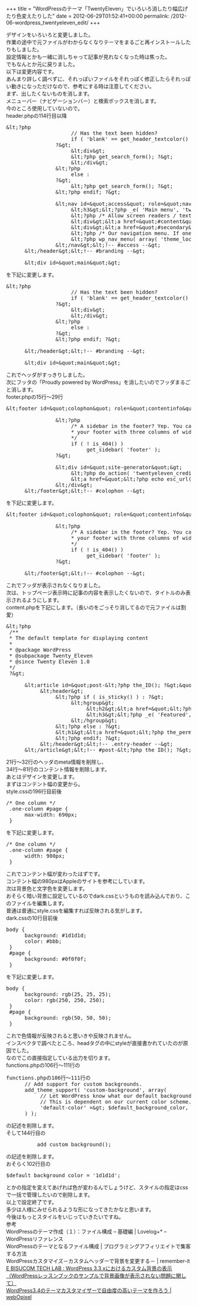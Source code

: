 +++
title = "WordPressのテーマ「TwentyEleven」でいろいろ消したり幅広げたり色変えたりした"
date = 2012-06-29T01:52:41+00:00
permalink: /2012-06-wordpress_twentyeleven_edit/
+++
<div>
  デザインをいろいろと変更しました。
</div>

<div>
  作業の途中で元ファイルがわからなくなりテーマをまるごと再インストールしたりもしました。
</div>

<div>
  設定情報とかも一緒に消しちゃって記事が見れなくなった時は焦った。
</div>

<div>
  でもなんとか元に戻りました。
</div>

<div>
  以下は変更内容です。
</div>

<div>
  あんまり詳しく調べずに、それっぽいファイルをそれっぽく修正したらそれっぽい動きになっただけなので、参考にする時は注意してください。
</div>

<div>
  まず、出したくないものを消します。
</div>

<div>
  メニューバー（ナビゲーションバー）と検索ボックスを消します。
</div>

<div>
  今のところ使用していないので。
</div>

<div>
  header.phpの114行目以降
</div>

<pre class="brush: php; title: ; notranslate" title="">&amp;lt;?php
                     // Has the text been hidden?
                     if ( 'blank' == get_header_textcolor() ) :
                ?&amp;gt;
                     &amp;lt;div&amp;gt;
                     &amp;lt;?php get_search_form(); ?&amp;gt;
                     &amp;lt;/div&amp;gt;
                &amp;lt;?php
                     else :
                ?&amp;gt;
                     &amp;lt;?php get_search_form(); ?&amp;gt;
                &amp;lt;?php endif; ?&amp;gt;

                &amp;lt;nav id=&amp;quot;access&amp;quot; role=&amp;quot;navigation&amp;quot;&amp;gt;
                     &amp;lt;h3&amp;gt;&amp;lt;?php _e( 'Main menu', 'twentyeleven' ); ?&amp;gt;&amp;lt;/h3&amp;gt;
                     &amp;lt;?php /* Allow screen readers / text browsers to skip the navigation menu and get right to the good stuff. */ ?&amp;gt;
                     &amp;lt;div&amp;gt;&amp;lt;a href=&amp;quot;#content&amp;quot; title=&amp;quot;&amp;lt;?php esc_attr_e( 'Skip to primary content', 'twentyeleven' ); ?&amp;gt;&amp;quot;&amp;gt;&amp;lt;?php _e( 'Skip to primary content', 'twentyeleven' ); ?&amp;gt;&amp;lt;/a&amp;gt;&amp;lt;/div&amp;gt;
                     &amp;lt;div&amp;gt;&amp;lt;a href=&amp;quot;#secondary&amp;quot; title=&amp;quot;&amp;lt;?php esc_attr_e( 'Skip to secondary content', 'twentyeleven' ); ?&amp;gt;&amp;quot;&amp;gt;&amp;lt;?php _e( 'Skip to secondary content', 'twentyeleven' ); ?&amp;gt;&amp;lt;/a&amp;gt;&amp;lt;/div&amp;gt;
                     &amp;lt;?php /* Our navigation menu. If one isn't filled out, wp_nav_menu falls back to wp_page_menu. The menu assigned to the primary location is the one used. If one isn't assigned, the menu with the lowest ID is used. */ ?&amp;gt;
                     &amp;lt;?php wp_nav_menu( array( 'theme_location' =&amp;gt; 'primary' ) ); ?&amp;gt;
                &amp;lt;/nav&amp;gt;&amp;lt;!-- #access --&amp;gt;
      &amp;lt;/header&amp;gt;&amp;lt;!-- #branding --&amp;gt;

      &amp;lt;div id=&amp;quot;main&amp;quot;&amp;gt;
</pre>

<div>
  を下記に変更します。
</div>

<pre class="brush: php; title: ; notranslate" title="">&amp;lt;?php
                     // Has the text been hidden?
                     if ( 'blank' == get_header_textcolor() ) :
                ?&amp;gt;
                     &amp;lt;div&amp;gt;
                     &amp;lt;/div&amp;gt;
                &amp;lt;?php
                     else :
                ?&amp;gt;
                &amp;lt;?php endif; ?&amp;gt;

      &amp;lt;/header&amp;gt;&amp;lt;!-- #branding --&amp;gt;

      &amp;lt;div id=&amp;quot;main&amp;quot;&amp;gt;
</pre>

<div>
  これでヘッダがすっきりしました。
</div>

<div>
  次にフッタの「Proudly powered by WordPress」を消したいのでフッダまるごと消します。
</div>

<div>
  footer.phpの15行～29行
</div>

<pre class="brush: php; title: ; notranslate" title="">&amp;lt;footer id=&amp;quot;colophon&amp;quot; role=&amp;quot;contentinfo&amp;quot;&amp;gt;

                &amp;lt;?php
                     /* A sidebar in the footer? Yep. You can can customize
                     * your footer with three columns of widgets.
                     */
                     if ( ! is_404() )
                          get_sidebar( 'footer' );
                ?&amp;gt;

                &amp;lt;div id=&amp;quot;site-generator&amp;quot;&amp;gt;
                     &amp;lt;?php do_action( 'twentyeleven_credits' ); ?&amp;gt;
                     &amp;lt;a href=&amp;quot;&amp;lt;?php echo esc_url( __( 'http://wordpress.org/', 'twentyeleven' ) ); ?&amp;gt;&amp;quot; title=&amp;quot;&amp;lt;?php esc_attr_e( 'Semantic Personal Publishing Platform', 'twentyeleven' ); ?&amp;gt;&amp;quot; rel=&amp;quot;generator&amp;quot;&amp;gt;&amp;lt;?php printf( __( 'Proudly powered by %s', 'twentyeleven' ), 'WordPress' ); ?&amp;gt;&amp;lt;/a&amp;gt;
                &amp;lt;/div&amp;gt;
      &amp;lt;/footer&amp;gt;&amp;lt;!-- #colophon --&amp;gt;
</pre>

<div>
  を下記に変更します。
</div>

<pre class="brush: php; title: ; notranslate" title="">&amp;lt;footer id=&amp;quot;colophon&amp;quot; role=&amp;quot;contentinfo&amp;quot;&amp;gt;

                &amp;lt;?php
                     /* A sidebar in the footer? Yep. You can can customize
                     * your footer with three columns of widgets.
                     */
                     if ( ! is_404() )
                          get_sidebar( 'footer' );
                ?&amp;gt;

      &amp;lt;/footer&amp;gt;&amp;lt;!-- #colophon --&amp;gt;
</pre>

<div>
  これでフッダが表示されなくなりました。
</div>

<div>
  次は、トップページ表示時に記事の内容を表示したくないので、タイトルのみ表示されるようにします。
</div>

<div>
  content.phpを下記にします。（長いのをごっそり消してるので元ファイルは割愛）
</div>

<pre class="brush: php; title: ; notranslate" title="">&amp;lt;?php
 /**
 * The default template for displaying content
 *
 * @package WordPress
 * @subpackage Twenty_Eleven
 * @since Twenty Eleven 1.0
 */
 ?&amp;gt;

      &amp;lt;article id=&amp;quot;post-&amp;lt;?php the_ID(); ?&amp;gt;&amp;quot; &amp;lt;?php post_class(); ?&amp;gt;&amp;gt;
           &amp;lt;header&amp;gt;
                &amp;lt;?php if ( is_sticky() ) : ?&amp;gt;
                     &amp;lt;hgroup&amp;gt;
                          &amp;lt;h2&amp;gt;&amp;lt;a href=&amp;quot;&amp;lt;?php the_permalink(); ?&amp;gt;&amp;quot; title=&amp;quot;&amp;lt;?php printf( esc_attr__( 'Permalink to %s', 'twentyeleven' ), the_title_attribute( 'echo=0' ) ); ?&amp;gt;&amp;quot; rel=&amp;quot;bookmark&amp;quot;&amp;gt;&amp;lt;?php the_title(); ?&amp;gt;&amp;lt;/a&amp;gt;&amp;lt;/h2&amp;gt;
                          &amp;lt;h3&amp;gt;&amp;lt;?php _e( 'Featured', 'twentyeleven' ); ?&amp;gt;&amp;lt;/h3&amp;gt;
                     &amp;lt;/hgroup&amp;gt;
                &amp;lt;?php else : ?&amp;gt;
                &amp;lt;h1&amp;gt;&amp;lt;a href=&amp;quot;&amp;lt;?php the_permalink(); ?&amp;gt;&amp;quot; title=&amp;quot;&amp;lt;?php printf( esc_attr__( 'Permalink to %s', 'twentyeleven' ), the_title_attribute( 'echo=0' ) ); ?&amp;gt;&amp;quot; rel=&amp;quot;bookmark&amp;quot;&amp;gt;&amp;lt;?php the_title(); ?&amp;gt;&amp;lt;/a&amp;gt;&amp;lt;/h1&amp;gt;
                &amp;lt;?php endif; ?&amp;gt;
           &amp;lt;/header&amp;gt;&amp;lt;!-- .entry-header --&amp;gt;
      &amp;lt;/article&amp;gt;&amp;lt;!-- #post-&amp;lt;?php the_ID(); ?&amp;gt; --&amp;gt;
</pre>

<div>
  21行～32行のヘッダのmeta情報を削除し、
</div>

<div>
  34行～81行のコンテント情報を削除します。
</div>

<div>
  あとはデザインを変更します。
</div>

<div>
  まずはコンテント幅の変更から。
</div>

<div>
  style.cssの196行目前後
</div>

<pre class="brush: css; title: ; notranslate" title="">/* One column */
 .one-column #page {
      max-width: 690px;
 }
</pre>

<div>
  を下記に変更します。
</div>

<pre class="brush: css; title: ; notranslate" title="">/* One column */
 .one-column #page {
      width: 980px;
 }
</pre>

<div>
  これでコンテント幅が変わったはずです。
</div>

<div>
  コンテント幅の980pxはAppleのサイトを参考にしています。
</div>

<div>
  次は背景色と文字色を変更します。
</div>

<div>
  おそらく暗い背景に設定しているのでdark.cssというものを読み込んでおり、このファイルを編集します。
</div>

<div>
  普通は普通にstyle.cssを編集すれば反映される気がします。
</div>

<div>
  dark.cssの10行目前後
</div>

<pre class="brush: css; title: ; notranslate" title="">body {
      background: #1d1d1d;
      color: #bbb;
 }
 #page {
      background: #0f0f0f;
 }
</pre>

<div>
  を下記に変更します。
</div>

<pre class="brush: css; title: ; notranslate" title="">body {
      background: rgb(25, 25, 25);
      color: rgb(250, 250, 250);
 }
 #page {
      background: rgb(50, 50, 50);
 }
</pre>

<div>
  これで色情報が反映されると思いきや反映されません。
</div>

<div>
  インスペクタで調べたところ、headタグの中にstyleが直接書かれていたのが原因でした。
</div>

<div>
  なのでこの直接指定している出力を切ります。
</div>

<div>
  functions.phpの106行～111行の
</div>

<pre class="brush: php; title: ; notranslate" title="">functions.phpの106行～111行の
      // Add support for custom backgrounds.
      add_theme_support( 'custom-background', array(
           // Let WordPress know what our default background color is.
           // This is dependent on our current color scheme.
           'default-color' =&amp;gt; $default_background_color,
      ) );
</pre>

<div>
  の記述を削除します。
</div>

<div>
  そして144行目の
</div>

<pre class="brush: php; title: ; notranslate" title="">          add_custom_background();
</pre>

<div>
  の記述を削除します。
</div>

<div>
  おそらく102行目の
</div>

<pre class="brush: php; title: ; notranslate" title="">$default_background_color = '1d1d1d';
</pre>

<div>
  とかの指定を変えてあげれば色が変わるんでしょうけど、スタイルの指定はcssで一括で管理したいので削除します。
</div>

<div>
  以上で設定終了です。
</div>

<div>
  多少は人様にみせられるような形になってきたかなと思います。
</div>

<div>
  今後はもっとスタイルをいじっていきたいですね。
</div>

<div>
  参考
</div>

<div>
  WordPressのテーマ作成（１）：ファイル構成 &#8211; 基礎編 | Lovelog+* &#8211; WordPressリファレンス
</div>

<div>
  WordPressのテーマとなるファイル構成 | プログラミングアフィリエイトで集客する方法
</div>

<div>
  WordPressカスタマイズ－カスタムヘッダーで背景を変更する－ | remember-it
</div>

<div>
  <a title="E BISUCOM TECH LAB : WordPress 3.3.xにおけるカスタム背景の表示 （WordPressレッスンブックのサンプルで背景画像が表示されない問題に関して）" href="http://ebisu.com/memo/custom_background/" target="_blank">E BISUCOM TECH LAB : WordPress 3.3.xにおけるカスタム背景の表示 （WordPressレッスンブックのサンプルで背景画像が表示されない問題に関して）</a>
</div>

<div>
  <a title="WordPress3.4のテーマカスタマイザーで自由度の高いテーマを作ろう | webOpixel" href="http://www.webopixel.net/wordpress/586.html" target="_blank">WordPress3.4のテーマカスタマイザーで自由度の高いテーマを作ろう | webOpixel</a>
</div>